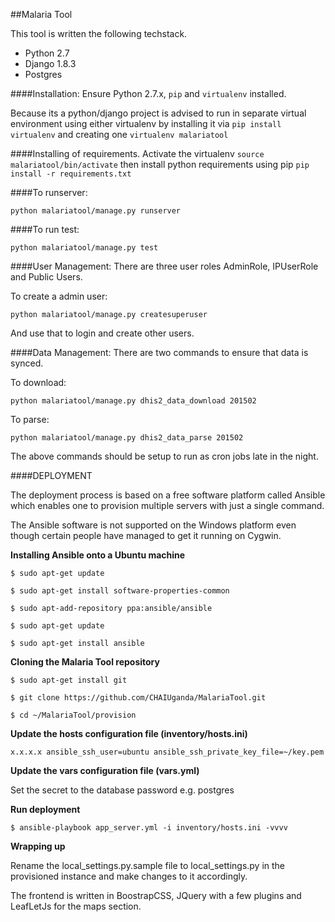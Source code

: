 ##Malaria Tool

This tool is written the following techstack.

- Python 2.7
- Django 1.8.3
- Postgres


####Installation:
Ensure Python 2.7.x, `pip` and `virtualenv` installed. 

Because its a python/django project is advised to run in separate virtual environment using either virtualenv by installing it via `pip install virtualenv` and creating one `virtualenv malariatool` 

####Installing of requirements.
Activate the virtualenv `source malariatool/bin/activate`
then install python requirements using pip `pip install -r requirements.txt `   

####To runserver:

`python malariatool/manage.py runserver`

####To run test:

`python malariatool/manage.py test`

####User Management:
There are three user roles AdminRole, IPUserRole and Public Users.

To create a admin user:

`python malariatool/manage.py createsuperuser`

And use that to login and create other users.

####Data Management:
There are two commands to ensure that data is synced.

To download:

`python malariatool/manage.py dhis2_data_download 201502`

To parse:

`python malariatool/manage.py dhis2_data_parse 201502`

The above commands should be setup to run as cron jobs late in the night. 

####DEPLOYMENT

The deployment process is based on a free software platform called Ansible which enables one to provision multiple servers with just a single command.

The Ansible software is not supported on the Windows platform even though certain people have managed to get it running on Cygwin.

**Installing Ansible onto a Ubuntu machine**

`$ sudo apt-get update`

`$ sudo apt-get install software-properties-common`

`$ sudo apt-add-repository ppa:ansible/ansible`

`$ sudo apt-get update`

`$ sudo apt-get install ansible`

**Cloning the Malaria Tool repository**

`$ sudo apt-get install git`

`$ git clone https://github.com/CHAIUganda/MalariaTool.git`

`$ cd ~/MalariaTool/provision`

**Update the hosts configuration file (inventory/hosts.ini)**

`x.x.x.x ansible_ssh_user=ubuntu ansible_ssh_private_key_file=~/key.pem`

**Update the vars configuration file (vars.yml)**

Set the secret to the database password e.g. postgres

**Run deployment**

`$ ansible-playbook app_server.yml -i inventory/hosts.ini -vvvv`

**Wrapping up**

Rename the local_settings.py.sample file to local_settings.py in the provisioned instance and make changes to it accordingly.



The frontend is written in BoostrapCSS, JQuery with a few plugins and LeafLetJs for the maps section.


